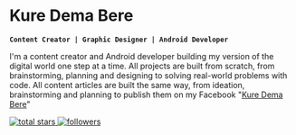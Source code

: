# Kure Dema Bere

**`Content Creator | Graphic Designer | Android Developer`**

I'm a content creator and Android developer building my version of the digital world one step at a time.
All projects are built from scratch, from brainstorming, planning and designing to solving real-world problems with code.
All content articles are built the same way, from ideation, brainstorming and planning to publish them on my Facebook "[Kure Dema Bere](https://www.facebook.com/kuredema7)"
<p>
  <a href="https://github.com/Kuredema7?tab=repositories&sort=stargazers">
     <img alt="total stars" title="Total stars on GitHub" src="https://custom-icon-badges.demolab.com/github/stars/Kuredema7?color=51d26d&style=for-the-badge&labelColor=3db457&logo=star"/>
  </a>
  <a href="https://github.com/Kuredema7?tab=followers">
     <img alt="followers" title="Follow me on Github" src="https://custom-icon-badges.demolab.com/github/followers/Kuredema7?color=236ad3&labelColor=1155ba&style=for-the-badge&logo=person-add&label=Follow&logoColor=white"/>
  </a>
</p>
